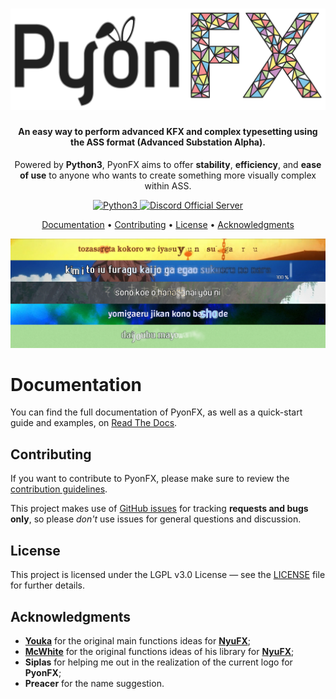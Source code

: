 
<h1 align="center">
  <img src="https://github.com/CoffeeStraw/PyonFX/blob/master/docs/source/_static/PyonFX%20Logo.png?raw=true" alt="PyonFX Logo" width="600">
</h1>

<h4 align="center">An easy way to perform advanced KFX and complex typesetting using the ASS format (Advanced Substation Alpha).</h4>
<p align="center">Powered by <b>Python3</b>, PyonFX aims to offer <b>stability</b>, <b>efficiency</b>, and <b>ease of use</b>
to anyone who wants to create something more visually complex within ASS.</p>

<p align="center">
  <a href="https://www.python.org/">
    <img src="https://forthebadge.com/images/badges/made-with-python.svg" height=28
         alt="Python3">
  </a>
  <a href="https://discord.gg/Xxy3YAv">
    <img src="https://img.shields.io/discord/562766544061595650.svg?label=Discord%20Server&logo=discord&style=for-the-badge"
         alt="Discord Official Server">
  </a>
</p>

<p align="center">
  <a href="#documentation">Documentation</a> •
  <a href="#contributing">Contributing</a> •
  <a href="#license">License</a> •
  <a href="#acknowledgments">Acknowledgments</a>
</p>

<p align="center"><img src="https://github.com/CoffeeStraw/PyonFX/blob/master/docs/source/_static/PyonFX_Showcase.jpg?raw=true" alt="Showcase of Effects doable with PyonFX"></p>

# Documentation

You can find the full documentation of PyonFX, as well as a quick-start guide and examples, on [Read The Docs](http://pyonfx.rtfd.io/).

## Contributing

If you want to contribute to PyonFX, please make sure to review the [contribution
guidelines](CONTRIBUTING.md).

This project makes use of [GitHub issues](https://github.com/CoffeeStraw/PyonFX/issues) for
tracking **requests and bugs only**, so please *don't* use issues for general questions and discussion.

## License

This project is licensed under the LGPL v3.0 License — see the [LICENSE](LICENSE) file for further details.

## Acknowledgments

* **[Youka](https://github.com/Youka)** for the original main functions ideas for **[NyuFX](https://github.com/Youka/NyuFX)**;
* **[McWhite](https://github.com/BastianGanze)** for the original functions ideas of his library for **[NyuFX](https://github.com/Youka/NyuFX)**;
* **Siplas** for helping me out in the realization of the current logo for **PyonFX**;
* **Preacer** for the name suggestion.

